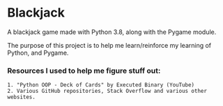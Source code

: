 # Blackjack

A blackjack game made with Python 3.8, along with the Pygame module.

The purpose of this project is to help me learn/reinforce my learning of Python,
and Pygame.

### Resources I used to help me figure stuff out:
    1. "Python OOP - Deck of Cards" by Executed Binary (YouTube)
    2. Various GitHub repositories, Stack Overflow and various other websites.